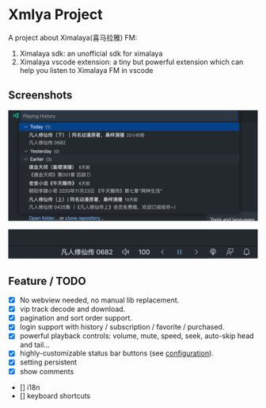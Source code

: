 # Xmlya Project

A project about Ximalaya(喜马拉雅) FM: 

1. Ximalaya sdk: an unofficial sdk for ximalaya
2. Ximalaya vscode extension: a tiny but powerful extension which can help you listen to Ximalaya FM in vscode 


## Screenshots

![quick-pick](https://github.com/stkevintan/xmlya/blob/master/images/quickpick.png?raw=true)

![status-bar](https://github.com/stkevintan/xmlya/blob/master/images/statusbar.png?raw=true)


## Feature / TODO

- [x]  No webview needed, no manual lib replacement.
- [x]  vip track decode and download.
- [x]  pagination and sort order support.
- [x]  login support with history / subscription / favorite / purchased.
- [x]  powerful playback controls: volume, mute, speed, seek, auto-skip head and tail...
- [x]  highly-customizable status bar buttons (see [configuration]()).
- [x]  setting persistent
- [x]  show comments
- []   i18n 
- []   keyboard shortcuts